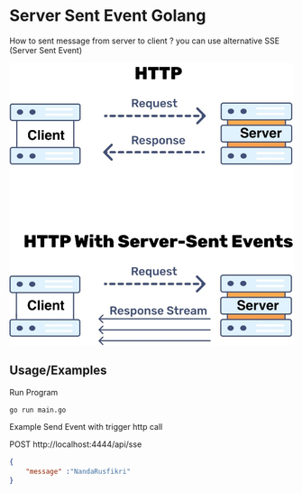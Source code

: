 
# Server Sent Event Golang

How to sent message from server to client ?
you can use alternative SSE (Server Sent Event)



![Logo](sse.jpg)


## Usage/Examples

Run Program

```shell
go run main.go
```

Example Send Event with trigger http call

POST http://localhost:4444/api/sse

```json
{
    "message" :"NandaRusfikri"
}
```

